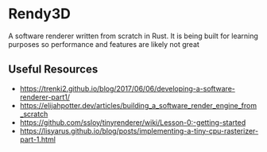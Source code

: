 # Rendy3D

A software renderer written from scratch in Rust.
It is being built for learning purposes so performance and features are likely not great

## Useful Resources

- <https://trenki2.github.io/blog/2017/06/06/developing-a-software-renderer-part1/>
- <https://elijahpotter.dev/articles/building_a_software_render_engine_from_scratch>
- <https://github.com/ssloy/tinyrenderer/wiki/Lesson-0:-getting-started>
- <https://lisyarus.github.io/blog/posts/implementing-a-tiny-cpu-rasterizer-part-1.html>
